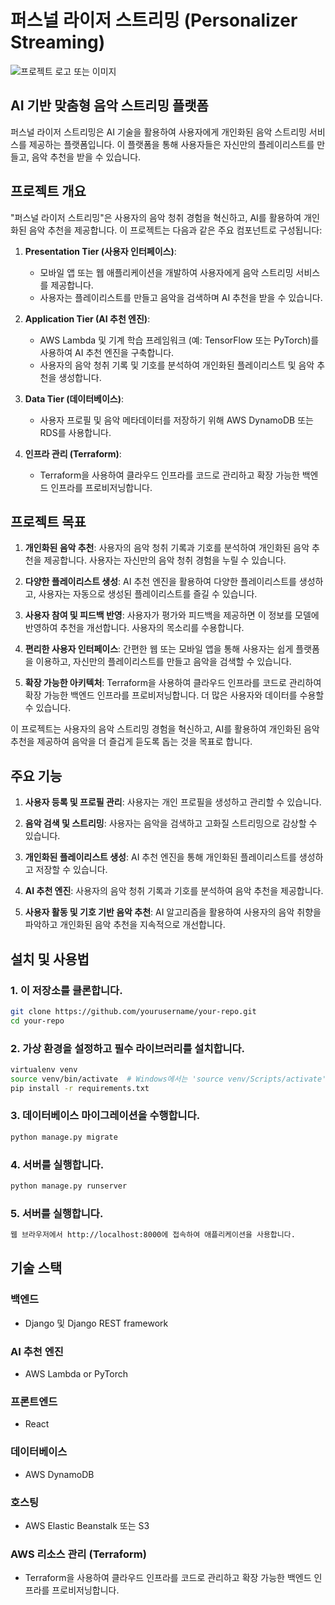 # 퍼스널 라이저 스트리밍 (Personalizer Streaming)

![프로젝트 로고 또는 이미지](link_to_image.png)

## AI 기반 맞춤형 음악 스트리밍 플랫폼

퍼스널 라이저 스트리밍은 AI 기술을 활용하여 사용자에게 개인화된 음악 스트리밍 서비스를 제공하는 플랫폼입니다. 이 플랫폼을 통해 사용자들은 자신만의 플레이리스트를 만들고, 음악 추천을 받을 수 있습니다.


## 프로젝트 개요

"퍼스널 라이저 스트리밍"은 사용자의 음악 청취 경험을 혁신하고, AI를 활용하여 개인화된 음악 추천을 제공합니다. 이 프로젝트는 다음과 같은 주요 컴포넌트로 구성됩니다:


1. **Presentation Tier (사용자 인터페이스)**:
   - 모바일 앱 또는 웹 애플리케이션을 개발하여 사용자에게 음악 스트리밍 서비스를 제공합니다.
   - 사용자는 플레이리스트를 만들고 음악을 검색하며 AI 추천을 받을 수 있습니다.

2. **Application Tier (AI 추천 엔진)**:
   - AWS Lambda 및 기계 학습 프레임워크 (예: TensorFlow 또는 PyTorch)를 사용하여 AI 추천 엔진을 구축합니다.
   - 사용자의 음악 청취 기록 및 기호를 분석하여 개인화된 플레이리스트 및 음악 추천을 생성합니다.

3. **Data Tier (데이터베이스)**:
   - 사용자 프로필 및 음악 메타데이터를 저장하기 위해 AWS DynamoDB 또는 RDS를 사용합니다.

4. **인프라 관리 (Terraform)**:
   - Terraform을 사용하여 클라우드 인프라를 코드로 관리하고 확장 가능한 백엔드 인프라를 프로비저닝합니다.


  
## 프로젝트 목표


1. **개인화된 음악 추천**: 사용자의 음악 청취 기록과 기호를 분석하여 개인화된 음악 추천을 제공합니다. 사용자는 자신만의 음악 청취 경험을 누릴 수 있습니다.

2. **다양한 플레이리스트 생성**: AI 추천 엔진을 활용하여 다양한 플레이리스트를 생성하고, 사용자는 자동으로 생성된 플레이리스트를 즐길 수 있습니다.

3. **사용자 참여 및 피드백 반영**: 사용자가 평가와 피드백을 제공하면 이 정보를 모델에 반영하여 추천을 개선합니다. 사용자의 목소리를 수용합니다.

4. **편리한 사용자 인터페이스**: 간편한 웹 또는 모바일 앱을 통해 사용자는 쉽게 플랫폼을 이용하고, 자신만의 플레이리스트를 만들고 음악을 검색할 수 있습니다.

5. **확장 가능한 아키텍처**: Terraform을 사용하여 클라우드 인프라를 코드로 관리하여 확장 가능한 백엔드 인프라를 프로비저닝합니다. 더 많은 사용자와 데이터를 수용할 수 있습니다.

이 프로젝트는 사용자의 음악 스트리밍 경험을 혁신하고, AI를 활용하여 개인화된 음악 추천을 제공하여 음악을 더 즐겁게 듣도록 돕는 것을 목표로 합니다.



## 주요 기능

1. **사용자 등록 및 프로필 관리**: 사용자는 개인 프로필을 생성하고 관리할 수 있습니다.

2. **음악 검색 및 스트리밍**: 사용자는 음악을 검색하고 고화질 스트리밍으로 감상할 수 있습니다.

3. **개인화된 플레이리스트 생성**: AI 추천 엔진을 통해 개인화된 플레이리스트를 생성하고 저장할 수 있습니다.

4. **AI 추천 엔진**: 사용자의 음악 청취 기록과 기호를 분석하여 음악 추천을 제공합니다.

5. **사용자 활동 및 기호 기반 음악 추천**: AI 알고리즘을 활용하여 사용자의 음악 취향을 파악하고 개인화된 음악 추천을 지속적으로 개선합니다.



## 설치 및 사용법


### 1. 이 저장소를 클론합니다.
   ```bash
   git clone https://github.com/yourusername/your-repo.git
   cd your-repo
   ```

### 2. 가상 환경을 설정하고 필수 라이브러리를 설치합니다.
   ```bash
   virtualenv venv
   source venv/bin/activate  # Windows에서는 'source venv/Scripts/activate'를 사용하세요.
   pip install -r requirements.txt
   ```

### 3. 데이터베이스 마이그레이션을 수행합니다.
   ```bash
   python manage.py migrate
   ```

### 4. 서버를 실행합니다.
   ```bash
   python manage.py runserver
   ```

### 5. 서버를 실행합니다.
   ```bash
   웹 브라우저에서 http://localhost:8000에 접속하여 애플리케이션을 사용합니다.
   ```



## 기술 스택

### 백엔드
- Django 및 Django REST framework

### AI 추천 엔진
- AWS Lambda or PyTorch

### 프론트엔드
- React

### 데이터베이스
- AWS DynamoDB

### 호스팅
- AWS Elastic Beanstalk 또는 S3

### AWS 리소스 관리 (Terraform)
- Terraform을 사용하여 클라우드 인프라를 코드로 관리하고 확장 가능한 백엔드 인프라를 프로비저닝합니다.

